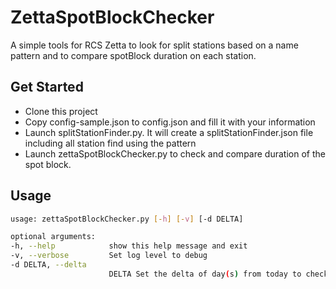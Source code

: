 # ZettaSpotBlockChecker

A simple tools for RCS Zetta to look for split stations based on a name pattern and to compare spotBlock duration on each station.

## Get Started

- Clone this project
- Copy config-sample.json to config.json and fill it with your information
- Launch splitStationFinder.py. It will create a splitStationFinder.json file including all station find using the pattern
- Launch zettaSpotBlockChecker.py to check and compare duration of the spot block.

## Usage
```bash
usage: zettaSpotBlockChecker.py [-h] [-v] [-d DELTA]

optional arguments:
-h, --help            show this help message and exit
-v, --verbose         Set log level to debug
-d DELTA, --delta 
                      DELTA Set the delta of day(s) from today to check. If not, delta is 0
```
